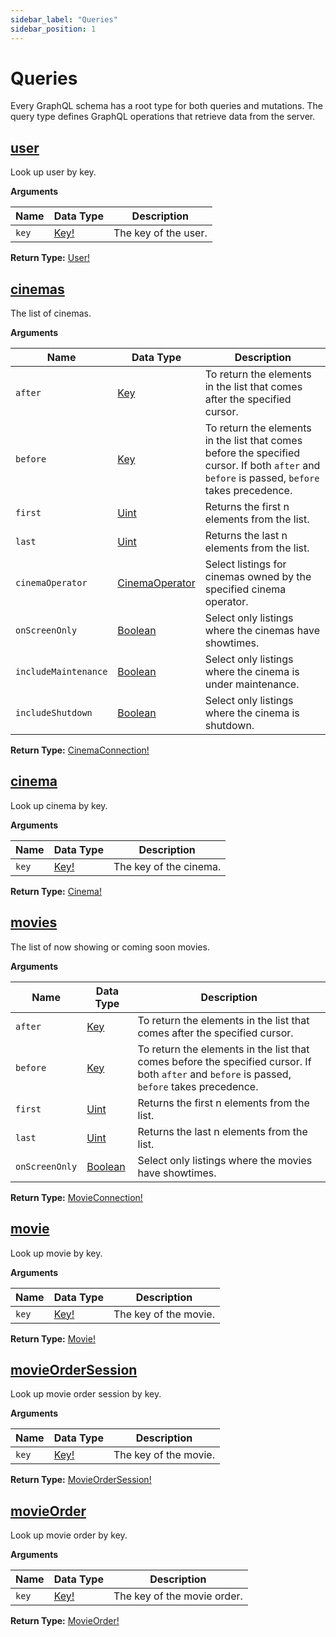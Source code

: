 ```yaml
---
sidebar_label: "Queries"
sidebar_position: 1
---
```


# Queries

Every GraphQL schema has a root type for both queries and mutations. The query type defines GraphQL operations that retrieve data from the server.

<!-- # Connections

Connections return a paginated list of items. The pagination is cursor-based. -->

## [user](/docs/graphql/objects#user)

Look up user by key.

**Arguments**

| Name  | Data Type                         | Description          |
| ----- | --------------------------------- | -------------------- |
| `key` | [Key!](/docs/graphql/scalars#key) | The key of the user. |

**Return Type:** [User!](/docs/graphql/objects#user)

## [cinemas](/docs/graphql/objects#cinemaconnection)

The list of cinemas.

**Arguments**

| Name                 | Data Type                                            | Description                                                                                                                                   |
| -------------------- | ---------------------------------------------------- | --------------------------------------------------------------------------------------------------------------------------------------------- |
| `after`              | [Key](/docs/graphql/scalars#key)                     | To return the elements in the list that comes after the specified cursor.                                                                     |
| `before`             | [Key](/docs/graphql/scalars#key)                     | To return the elements in the list that comes before the specified cursor. If both `after` and `before` is passed, `before` takes precedence. |
| `first`              | [Uint](/docs/graphql/scalars#uint)                   | Returns the first n elements from the list.                                                                                                   |
| `last`               | [Uint](/docs/graphql/scalars#uint)                   | Returns the last n elements from the list.                                                                                                    |
| `cinemaOperator`     | [CinemaOperator](/docs/graphql/enums#cinemaoperator) | Select listings for cinemas owned by the specified cinema operator.                                                                           |
| `onScreenOnly`       | [Boolean](/docs/graphql/scalars#boolean)             | Select only listings where the cinemas have showtimes.                                                                                        |
| `includeMaintenance` | [Boolean](/docs/graphql/scalars#boolean)             | Select only listings where the cinema is under maintenance.                                                                                   |
| `includeShutdown`    | [Boolean](/docs/graphql/scalars#boolean)             | Select only listings where the cinema is shutdown.                                                                                            |

**Return Type:** [CinemaConnection!](/docs/graphql/objects#cinemaconnection)

## [cinema](/docs/graphql/objects#cinema)

Look up cinema by key.

**Arguments**

| Name  | Data Type                         | Description            |
| ----- | --------------------------------- | ---------------------- |
| `key` | [Key!](/docs/graphql/scalars#key) | The key of the cinema. |

**Return Type:** [Cinema!](/docs/graphql/objects#cinema)

## [movies](/docs/graphql/objects#movieconnection)

The list of now showing or coming soon movies.

**Arguments**

| Name           | Data Type                                | Description                                                                                                                                   |
| -------------- | ---------------------------------------- | --------------------------------------------------------------------------------------------------------------------------------------------- |
| `after`        | [Key](/docs/graphql/scalars#key)         | To return the elements in the list that comes after the specified cursor.                                                                     |
| `before`       | [Key](/docs/graphql/scalars#key)         | To return the elements in the list that comes before the specified cursor. If both `after` and `before` is passed, `before` takes precedence. |
| `first`        | [Uint](/docs/graphql/scalars#uint)       | Returns the first n elements from the list.                                                                                                   |
| `last`         | [Uint](/docs/graphql/scalars#uint)       | Returns the last n elements from the list.                                                                                                    |
| `onScreenOnly` | [Boolean](/docs/graphql/scalars#boolean) | Select only listings where the movies have showtimes.                                                                                         |

**Return Type:** [MovieConnection!](/docs/graphql/objects#movieconnection)

## [movie](/docs/graphql/objects#movie)

Look up movie by key.

**Arguments**

| Name  | Data Type                         | Description           |
| ----- | --------------------------------- | --------------------- |
| `key` | [Key!](/docs/graphql/scalars#key) | The key of the movie. |

**Return Type:** [Movie!](/docs/graphql/objects#movie)

## [movieOrderSession](/docs/graphql/objects#movieordersession)

Look up movie order session by key.

**Arguments**

| Name  | Data Type                         | Description           |
| ----- | --------------------------------- | --------------------- |
| `key` | [Key!](/docs/graphql/scalars#key) | The key of the movie. |

**Return Type:** [MovieOrderSession!](/docs/graphql/objects#movieordersession)

## [movieOrder](/docs/graphql/objects#movieorder)

Look up movie order by key.

**Arguments**

| Name  | Data Type                         | Description                 |
| ----- | --------------------------------- | --------------------------- |
| `key` | [Key!](/docs/graphql/scalars#key) | The key of the movie order. |

**Return Type:** [MovieOrder!](/docs/graphql/objects#movieorder)

<!-- ## [movieShowtimes](/docs/graphql/objects#movieshowtimes)

Gets the showtimes for the specified movie and date.

**Return Type:** [MovieShowtimes!](/docs/graphql/objects#movieshowtimes)

Arguments:

| Name                                             | Description                                           |
| ------------------------------------------------ | ----------------------------------------------------- |
| `movieKey` [`(Key!)`](/docs/graphql/scalars#key) | The key of the movie whose showtimes will be fetched. |
| `date` [`(Date!)`](/docs/graphql/scalars#date)   | The date of the showtimes.                            |

## [seatMap](/docs/graphql/queries#seatmap)

Retrieve seat map by showtime key.

**Return Type:** [SeatMap!](/docs/graphql/objects#seatmap)

**Arguments**

| Name          | Data Type                         | Description              |
| ------------- | --------------------------------- | ------------------------ |
| `showtimeKey` | [Key!](/docs/graphql/scalars#key) | The key of the showtime. | -->
